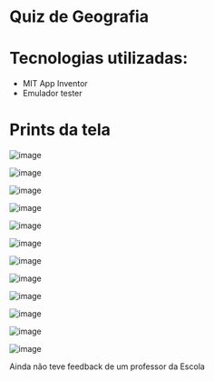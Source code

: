 # Quiz de Geografia

# Tecnologias utilizadas:
- MIT App Inventor
- Emulador tester

# Prints da tela
![image](https://github.com/user-attachments/assets/1197faf6-a6fc-495a-b679-11f9f6f06fed)

![image](https://github.com/user-attachments/assets/03ea9e8c-9e27-4adb-a312-9036ebe6ffc0)

![image](https://github.com/user-attachments/assets/76e25db0-41bf-4b34-81b5-40e6c0f3b54b)

![image](https://github.com/user-attachments/assets/7b2e32eb-8b9b-4174-b0e3-8bf308d030e5)

![image](https://github.com/user-attachments/assets/eded62f6-ce59-4d68-9e82-2619644daee0)

![image](https://github.com/user-attachments/assets/3ca6975c-1ef2-491d-942a-6f511273b040)

![image](https://github.com/user-attachments/assets/9ed918b2-793b-47e2-b1b1-db9c3c0a289d)

![image](https://github.com/user-attachments/assets/8ea41050-4961-4536-8d5d-8f9c6a6cb3ea)

![image](https://github.com/user-attachments/assets/6e0869e8-01c0-4cce-899f-b57375da3732)

![image](https://github.com/user-attachments/assets/29fc99ae-f12e-4428-b813-c832ecd6430d)

![image](https://github.com/user-attachments/assets/32938b6f-02e7-44b3-9a03-006011fa02ab)

![image](https://github.com/user-attachments/assets/8962658e-faac-4f25-bac3-1be7de983efc)

Ainda não teve feedback de um professor da Escola
